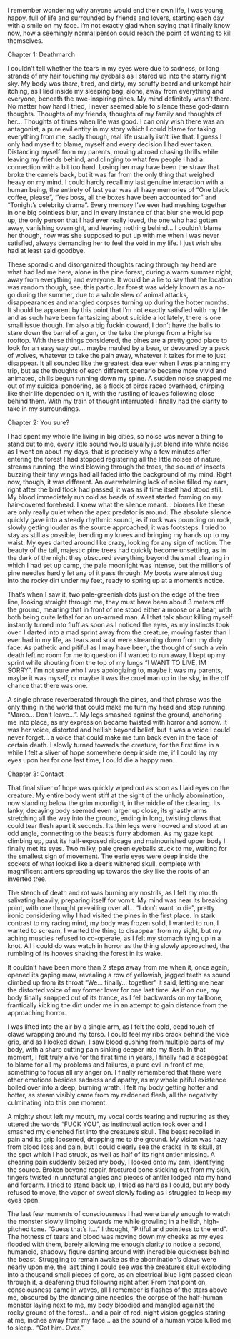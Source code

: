   

I remember wondering why anyone would end their own life, I was young, happy, full of life and surrounded by friends and lovers, starting each day with a smile on my face. I’m not exactly glad when saying that I finally know now, how a seemingly normal person could reach the point of wanting to kill themselves.

Chapter 1: Deathmarch

I couldn’t tell whether the tears in my eyes were due to sadness, or long strands of my hair touching my eyeballs as I stared up into the starry night sky. My body was *there*, tired, and dirty, my scruffy beard and unkempt hair itching, as I lied inside my sleeping bag, alone, away from everything and everyone, beneath the awe-inspiring pines. My mind definitely wasn’t there. No matter how hard I tried, I never seemed able to silence these god-damn thoughts. Thoughts of my friends, thoughts of my family and thoughts of her… Thoughts of times when life was good. I can only wish there was an antagonist, a pure evil entity in my story which I could blame for taking everything from me, sadly though, real life usually isn’t like that. I guess I only had myself to blame, myself and every decision I had ever taken. Distancing myself from my parents, moving abroad chasing thrills while leaving my friends behind, and clinging to what few people I had a connection with a bit too hard. Losing her may have been the straw that broke the camels back, but it was far from the only thing that weighed heavy on my mind. I could hardly recall my last genuine interaction with a human being, the entirety of last year was all hazy memories of “One black coffee, please”, “Yes boss, all the boxes have been accounted for” and “Tonight’s celebrity drama”. Every memory I’ve ever had meshing together in one big pointless blur, and in every instance of that blur she would pop up, the only person that I had ever really loved, the one who had gotten away, vanishing overnight, and leaving nothing behind… I couldn’t blame her though, how was she supposed to put up with me when I was never satisfied, always demanding her to feel the void in my life. I just wish she had at least said goodbye. 

These sporadic and disorganized thoughts racing through my head are what had led me here, alone in the pine forest, during a warm summer night, away from everything and everyone. It would be a lie to say that the location was random though, see, this particular forest was widely known as a no-go during the summer, due to a whole slew of animal attacks, disappearances and mangled corpses turning up during the hotter months. It should be apparent by this point that I’m not exactly satisfied with my life and as such have been fantasizing about suicide a lot lately, there is one small issue though. I’m also a big fuckin coward, I don’t have the balls to stare down the barrel of a gun, or the take the plunge from a Highrise rooftop. With these things considered, the pines are a pretty good place to look for an easy way out… maybe mauled by a bear, or devoured by a pack of wolves, whatever to take the pain away, whatever it takes for me to just disappear. It all sounded like the greatest idea ever when I was planning my trip, but as the thoughts of each different scenario became more vivid and animated, chills begun running down my spine. A sudden noise snapped me out of my suicidal pondering, as a flock of birds raced overhead, chirping like their life depended on it, with the rustling of leaves following close behind them. With my train of thought interrupted I finally had the clarity to take in my surroundings.

Chapter 2: You sure?

I had spent my whole life living in big cities, so noise was never a thing to stand out to me, every little sound would usually just blend into white noise as I went on about my days, that is precisely why a few minutes after entering the forest I had stopped registering all the little noises of nature, streams running, the wind blowing through the trees, the sound of insects buzzing their tiny wings had all faded into the background of my mind. Right now, though, it was different. An overwhelming lack of noise filled my ears, right after the bird flock had passed, it was as if time itself had stood still. My blood immediately run cold as beads of sweat started forming on my hair-covered forehead. I knew what the silence meant… biomes like these are only really quiet when the apex predator is around. The absolute silence quickly gave into a steady rhythmic sound, as if rock was pounding on rock, slowly getting louder as the source approached, it was footsteps. I tried to stay as still as possible, bending my knees and bringing my hands up to my waist. My eyes darted around like crazy, looking for any sign of motion. The beauty of the tall, majestic pine trees had quickly become unsettling, as in the dark of the night they obscured everything beyond the small clearing in which I had set up camp, the pale moonlight was intense, but the millions of pine needles hardly let any of it pass through. My boots were almost dug into the rocky dirt under my feet, ready to spring up at a moment’s notice.

That’s when I saw it, two pale-greenish dots just on the edge of the tree line, looking straight through me, they must have been about 3 meters off the ground, meaning that in front of me stood either a moose or a bear, with both being quite lethal for an un-armed man. All that talk about killing myself instantly turned into fluff as soon as I noticed the eyes, as my instincts took over. I darted into a mad sprint away from the creature, moving faster than I ever had in my life, as tears and snot were streaming down from my dirty face. As pathetic and pitiful as I may have been, the thought of such a vein death left no room for me to question if I wanted to run away, I kept up my sprint while shouting from the top of my lungs “I WANT TO LIVE, IM SORRY”. I’m not sure who I was apologizing to, maybe it was my parents, maybe it was myself, or maybe it was the cruel man up in the sky, in the off chance that there was one.

A single phrase reverberated through the pines, and that phrase was the only thing in the world that could make me turn my head and stop running. “Marco... Don’t leave...”. My legs smashed against the ground, anchoring me into place, as my expression became twisted with horror and sorrow. It was her voice, distorted and hellish beyond belief, but it was a voice I could never forget… a voice that could make me turn back even in the face of certain death. I slowly turned towards the creature, for the first time in a while I felt a sliver of hope somewhere deep inside me, if I could lay my eyes upon her for one last time, I could die a happy man.

Chapter 3: Contact

That final sliver of hope was quickly wiped out as soon as I laid eyes on the creature. My entire body went stiff at the sight of the unholy abomination, now standing below the grim moonlight, in the middle of the clearing. Its lanky, decaying body seemed even larger up close, its ghastly arms stretching all the way into the ground, ending in long, twisting claws that could tear flesh apart it seconds. Its thin legs were hooved and stood at an odd angle, connecting to the beast’s furry abdomen. As my gaze kept climbing up, past its half-exposed ribcage and malnourished upper body I finally met its eyes. Two milky, pale green eyeballs stuck to me, waiting for the smallest sign of movement. The eerie eyes were deep inside the sockets of what looked like a deer’s withered skull, complete with magnificent antlers spreading up towards the sky like the roots of an inverted tree.

The stench of death and rot was burning my nostrils, as I felt my mouth salivating heavily, preparing itself for vomit. My mind was near its breaking point, with one thought prevailing over all… “I don’t want to die”, pretty ironic considering why I had visited the pines in the first place. In stark contrast to my racing mind, my body was frozen solid, I wanted to run, I wanted to scream, I wanted the thing to disappear from my sight, but my aching muscles refused to co-operate, as I felt my stomach tying up in a knot. All I could do was watch in horror as the thing slowly approached, the rumbling of its hooves shaking the forest in its wake.

It couldn’t have been more than 2 steps away from me when it, once again, opened its gaping maw, revealing a row of yellowish, jagged teeth as sound climbed up from its throat “We… finally… together” it said, letting me hear the distorted voice of my former lover for one last time. As if on cue, my body finally snapped out of its trance, as I fell backwards on my tailbone, frantically kicking the dirt under me in an attempt to gain distance from the approaching horror.

I was lifted into the air by a single arm, as I felt the cold, dead touch of claws wrapping around my torso. I could feel my ribs crack behind the vice grip, and as I looked down, I saw blood gushing from multiple parts of my body, with a sharp cutting pain sinking deeper into my flesh. In that moment, I felt truly alive for the first time in years, I finally had a scapegoat to blame for all my problems and failures, a pure evil in front of me, something to focus all my anger on. I finally remembered that there were other emotions besides sadness and apathy, as my whole pitiful existence boiled over into a deep, burning wrath. I felt my body getting hotter and hotter, as steam visibly came from my reddened flesh, all the negativity culminating into this one moment.

A mighty shout left my mouth, my vocal cords tearing and rupturing as they uttered the words “FUCK YOU”, as instinctual action took over and I smashed my clenched fist into the creature’s skull. The beast recoiled in pain and its grip loosened, dropping me to the ground. My vision was hazy from blood loss and pain, but I could clearly see the cracks in its skull, at the spot which I had struck, as well as half of its right antler missing. A shearing pain suddenly seized my body, I looked onto my arm, identifying the source. Broken beyond repair, fractured bone sticking out from my skin, fingers twisted in unnatural angles and pieces of antler lodged into my hand and forearm. I tried to stand back up, I tried as hard as I could, but my body refused to move, the vapor of sweat slowly fading as I struggled to keep my eyes open.

The last few moments of consciousness I had were barely enough to watch the monster slowly limping towards me while growling in a hellish, high-pitched tone. “Guess that’s it…” I thought, “Pitiful and pointless to the end”. The hotness of tears and blood was moving down my cheeks as my eyes flooded with them, barely allowing me enough clarity to notice a second, humanoid, shadowy figure darting around with incredible quickness behind the beast. Struggling to remain awake as the abomination’s claws were nearly upon me, the last thing I could see was the creature’s skull exploding into a thousand small pieces of gore, as an electrical blue light passed clean through it, a deafening thud following right after. From that point on, consciousness came in waves, all I remember is flashes of the stars above me, obscured by the dancing pine needles, the corpse of the half-human monster laying next to me, my body bloodied and mangled against the rocky ground of the forest… and a pair of red, night vision goggles staring at me, inches away from my face… as the sound of a human voice lulled me to sleep.. “Got him. Over.”